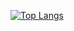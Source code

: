 [![Top Langs](https://github-readme-stats.vercel.app/api/top-langs/?username=macklevit&layout=compact&langs_count=6)](https://github.com/anuraghazra/github-readme-stats)
